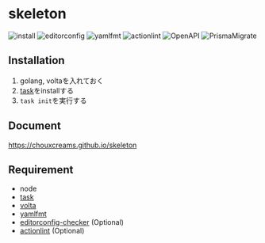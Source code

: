 # skeleton

![install](https://github.com/chouxcreams/skeleton/actions/workflows/install.yml/badge.svg)
![editorconfig](https://github.com/chouxcreams/skeleton/actions/workflows/editorconfig.yml/badge.svg)
![yamlfmt](https://github.com/chouxcreams/skeleton/actions/workflows/yamlfmt.yml/badge.svg)
![actionlint](https://github.com/chouxcreams/skeleton/actions/workflows/actionlint.yml/badge.svg)
![OpenAPI](https://github.com/chouxcreams/skeleton/actions/workflows/openapi.yml/badge.svg)
![PrismaMigrate](https://github.com/chouxcreams/skeleton/actions/workflows/migration.yml/badge.svg)

## Installation

1. golang, voltaを入れておく
2. [task](https://github.com/go-task/task)をinstallする
3. `task init`を実行する

## Document

<https://chouxcreams.github.io/skeleton>

## Requirement

- node
- [task](https://github.com/go-task/task)
- [volta](https://github.com/volta-cli/volta)
- [yamlfmt](https://github.com/google/yamlfmt)
- [editorconfig-checker](https://github.com/editorconfig-checker/editorconfig-checker#continuous-integration) (Optional)
- [actionlint](https://github.com/rhysd/actionlint) (Optional)
